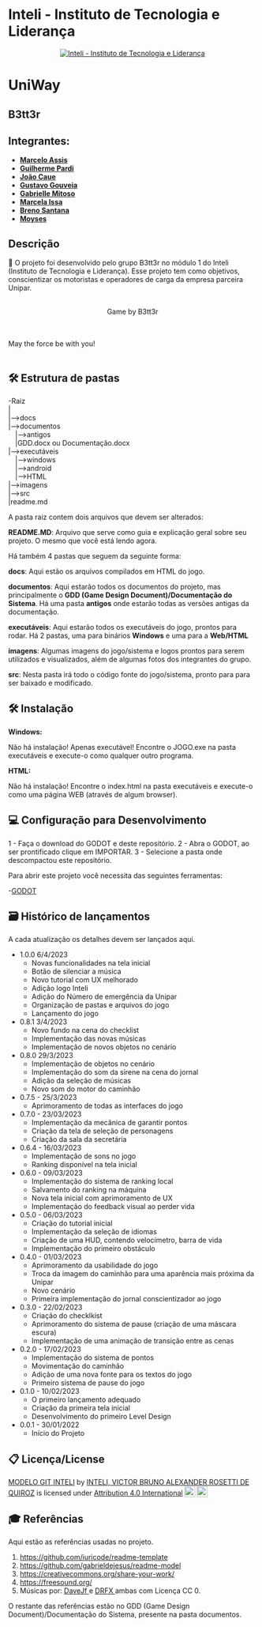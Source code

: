 # Inteli - Instituto de Tecnologia e Liderança 

<p align="center">
<a href= "https://www.inteli.edu.br/"><img src="https://www.inteli.edu.br/wp-content/uploads/2022/04/28103439/Logo-Container.png" alt="Inteli - Instituto de Tecnologia e Liderança" border="0"></a>
</p>

# UniWay

## B3tt3r

## Integrantes: 

  - <td align="left"><a href="https://www.linkedin.com/in/MarceloMiguelAssis"><b>Marcelo Assis</b></a></td>
  - <td align="center" /td><a href="https://www.linkedin.com/in/guilherme-pardi-87b815264/"> <bu><b>Guilherme Pardi</b></a>
  - <td align="left"><a href="https://github.com/2023M1T6-Inteli/grupo3"> <b>João Caue</b></a></td>
  - <td align="left"><a href="https://github.com/2023M1T6-Inteli/grupo3"> <b>Gustavo Gouveia</b></a></td>
  - <td align="left"><a href="https://github.com/2023M1T6-Inteli/grupo3"> <b>Gabrielle Mitoso</b></a></td>
  - <td align="left"><a href="https://github.com/2023M1T6-Inteli/grupo3"> <b>Marcela Issa</b></a></td>
  - <td align="left"><a href="https://github.com/2023M1T6-Inteli/grupo3"> <b>Breno Santana</b></a></td>
  - <td align="left"><a href="https://github.com/2023M1T6-Inteli/grupo3"> <b>Moyses</b></a></td>

## Descrição

📜 O projeto foi desenvolvido pelo grupo B3tt3r no módulo 1 do Inteli (Instituto de Tecnologia e Liderança). Esse projeto tem como objetivos, conscientizar os motoristas e operadores de carga da empresa parceira Unipar.
<br><br>
<p align="center">
  Game by B3tt3r
</p>



<br><br>
May the force be with you!
<br><br>

## 🛠 Estrutura de pastas

-Raiz<br>
|<br>
|-->docs<br>
|-->documentos<br>
  &emsp;|-->antigos<br>
  &emsp;|GDD.docx ou Documentação.docx<br>
|-->executáveis<br>
  &emsp;|-->windows<br>
  &emsp;|-->android<br>
  &emsp;|-->HTML<br>
|-->imagens<br>
|-->src<br>
|readme.md<br>

A pasta raiz contem dois arquivos que devem ser alterados:

<b>README.MD</b>: Arquivo que serve como guia e explicação geral sobre seu projeto. O mesmo que você está lendo agora.

Há também 4 pastas que seguem da seguinte forma:

<b>docs</b>: Aqui estão os arquivos compilados em HTML do jogo.

<b>documentos</b>: Aqui estarão todos os documentos do projeto, mas principalmente o <b>GDD (Game Design Document)/Documentação do Sistema</b>. Há uma pasta <b>antigos</b> onde estarão todas as versões antigas da documentação.

<b>executáveis</b>: Aqui estarão todos os executáveis do jogo, prontos para rodar. Há 2 pastas, uma para binários <b>Windows</b> e uma para a <b>Web/HTML</b>

<b>imagens</b>: Algumas imagens do jogo/sistema e logos prontos para serem utilizados e visualizados, além de algumas fotos dos integrantes do grupo.

<b>src</b>: Nesta pasta irá todo o código fonte do jogo/sistema, pronto para para ser baixado e modificado.

## 🛠 Instalação

<b>Windows:</b>

Não há instalação! Apenas executável!
Encontre o JOGO.exe na pasta executáveis e execute-o como qualquer outro programa.

<b>HTML:</b>

Não há instalação!
Encontre o index.html na pasta executáveis e execute-o como uma página WEB (através de algum browser).

## 💻 Configuração para Desenvolvimento

1 - Faça o download do GODOT e deste repositório.
2 - Abra o GODOT, ao ser prontificado clique em IMPORTAR.
3 - Selecione a pasta onde descompactou este repositório.

Para abrir este projeto você necessita das seguintes ferramentas:

-<a href="https://godotengine.org/download">GODOT</a>

## 🗃 Histórico de lançamentos

A cada atualização os detalhes devem ser lançados aqui.
* 1.0.0 6/4/2023
    * Novas funcionalidades na tela inicial
    * Botão de silenciar a música
    * Novo tutorial com UX melhorado
    * Adição logo Inteli
    * Adição do Número de emergência da Unipar
    * Organização de pastas e arquivos do jogo
    * Lançamento do jogo
* 0.8.1 3/4/2023
    * Novo fundo na cena do checklist
    * Implementação das novas músicas
    * Implementação de novos objetos no cenário
* 0.8.0 29/3/2023
    * Implementação de objetos no cenário
    * Implementação do som da sirene na cena do jornal
    * Adição da seleção de músicas
    * Novo som do motor do caminhão
* 0.7.5 - 25/3/2023
    * Aprimoramento de todas as interfaces do jogo
* 0.7.0 - 23/03/2023
    * Implementação da mecânica de garantir pontos
    * Criação da tela de seleção de personagens
    * Criação da sala da secretária
* 0.6.4 - 16/03/2023
    * Implementação de sons no jogo
    * Ranking disponível na tela inicial
* 0.6.0 - 09/03/2023
    * Implementação do sistema de ranking local
    * Salvamento do ranking na máquina
    * Nova tela inicial com aprimoramento de UX
    * Implementação do feedback visual ao perder vida
* 0.5.0 - 06/03/2023
    * Criação do tutorial inicial
    * Implementação da seleção de idiomas
    * Criação de uma HUD, contendo velocímetro, barra de vida
    * Implementação do primeiro obstáculo
* 0.4.0 - 01/03/2023
    * Aprimoramento da usabilidade do jogo
    * Troca da imagem do caminhão para uma aparência mais próxima da Unipar
    * Novo cenário
    * Primeira implementação do jornal conscientizador ao jogo
* 0.3.0 - 22/02/2023
    * Criação do checklkist
    * Aprimoramento do sistema de pause (criação de uma máscara escura)
    * Implementação de uma animação de transição entre as cenas
* 0.2.0 - 17/02/2023
    * Implementação do sistema de pontos
    * Movimentação do caminhão
    * Adição de uma nova fonte para os textos do jogo
    * Primeiro sistema de pause do jogo
* 0.1.0 - 10/02/2023
    * O primeiro lançamento adequado
    * Criação da primeira tela inicial
    * Desenvolvimento do primeiro Level Design
* 0.0.1 - 30/01/2022
    * Início do Projeto

## 📋 Licença/License

<p xmlns:cc="http://creativecommons.org/ns#" xmlns:dct="http://purl.org/dc/terms/"><a property="dct:title" rel="cc:attributionURL" href="https://github.com/Spidus/Teste_Final_1">MODELO GIT INTELI</a> by <a rel="cc:attributionURL dct:creator" property="cc:attributionName" href="https://www.yggbrasil.com.br/vr">INTELI, VICTOR BRUNO ALEXANDER ROSETTI DE QUIROZ</a> is licensed under <a href="http://creativecommons.org/licenses/by/4.0/?ref=chooser-v1" target="_blank" rel="license noopener noreferrer" style="display:inline-block;">Attribution 4.0 International<img style="height:22px!important;margin-left:3px;vertical-align:text-bottom;" src="https://mirrors.creativecommons.org/presskit/icons/cc.svg?ref=chooser-v1"><img style="height:22px!important;margin-left:3px;vertical-align:text-bottom;" src="https://mirrors.creativecommons.org/presskit/icons/by.svg?ref=chooser-v1"></a></p>

## 🎓 Referências

Aqui estão as referências usadas no projeto.

1. <https://github.com/iuricode/readme-template>
2. <https://github.com/gabrieldejesus/readme-model>
3. <https://creativecommons.org/share-your-work/>
4. <https://freesound.org/>
5. Músicas por: <a href="https://freesound.org/people/DaveJf/sounds/616544/"> DaveJf </a> e <a href="https://freesound.org/people/DRFX/sounds/338986/"> DRFX </a> ambas com Licença CC 0.

O restante das referências estão no GDD (Game Design Document)/Documentação do Sistema, presente na pasta documentos.
